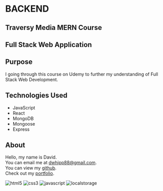 # BACKEND

## Traversy Media MERN Course

## Full Stack Web Application

## Purpose

I going through this course on Udemy to further my understanding of Full Stack Web Development.

## Technologies Used

- JavaScript
- React
- MongoDB
- Mongoose
- Express

## About

Hello, my name is David.<br>
You can email me at dwhipp88@gmail.com.<br>
You can view my [github](https://github.com/D-Whipp). <br>
Check out my [portfolio](http://mighty-brook-32674.herokuapp.com/).

![html5](https://img.shields.io/badge/HTML-5-darkblue)
![css3](https://img.shields.io/badge/CSS-3-darkblue)
![javascript](https://img.shields.io/badge/language-javascript-darkblue)
![localstorage](https://img.shields.io/badge/persistence-localstorage-darkblue)
